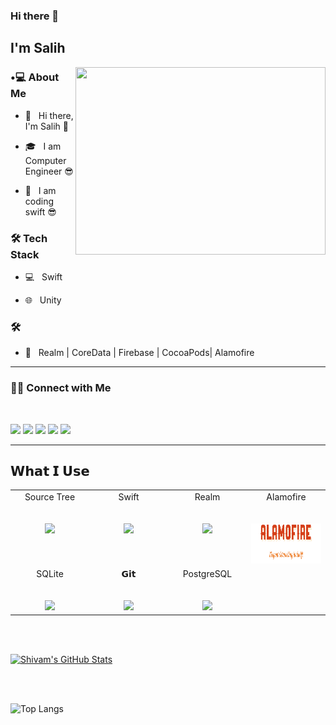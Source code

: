 ### Hi there 👋<h2> I'm Salih</h2>

<img align='right' src="https://media.giphy.com/media/8abAbOrQ9rvLG/giphy.gif" width="400" height="300">

<h3> •💻 About Me </h3>



- 🤔 &nbsp; Hi there, I'm Salih 🫡

- 🎓 &nbsp; I am Computer Engineer 😎

- 👾 &nbsp; I am coding swift 😎





<h3>🛠 Tech Stack</h3>



- 💻 &nbsp; Swift

- 🌐 &nbsp; Unity




<h3>🛠 </h3>

- 🔧 &nbsp; Realm | CoreData | Firebase | CocoaPods| Alamofire

<hr>





<h3> 🤝🏻 Connect with Me </h3>

<br>

<p align="center">
  
[<img height="64px" src="https://cdn.svgporn.com/logos/linkedin.svg" />][linkedin]
[<img height="64px" src="https://cdn.svgporn.com/logos/twitter.svg" />][twitter]
[<img height="64px" src="https://cdn.svgporn.com/logos/youtube.svg" />][youtube]
[<img height="100px" src="https://cdn.svgporn.com/logos/apple.svg" />][apple]
[<img height="64px" src="https://cdn.svgporn.com/logos/blogger.svg" />][blog]




[blog]:https://salihcakmak.com
[linkedin]:https://www.linkedin.com/in/salihcakmak/
[youtube]:https://www.youtube.com/channel/UC-hFZR424vEoDLoz0zjFt0Q
[twitter]:https://twitter.com/salihcakmak_dev
[apple]:https://apps.apple.com/tr/developer/mehmet-salih-cakmak/id1620610562?l=tr




<hr>

## 𝗪𝗵𝗮𝘁 𝗜 𝗨𝘀𝗲

<table>
  <tbody>
    <tr valign="top">
      <td width="25%" align="center">
        <span>Source Tree</span><br><br><br>
        <img height="64px" src="https://cdn.svgporn.com/logos/sourcetree.svg">
      </td>
      <td width="25%" align="center">
        <span>Swift</span><br><br><br>
        <img height="64px" src="https://cdn.svgporn.com/logos/swift.svg">
      </td>
      <td width="25%" align="center">
        <span>Realm</span><br><br><br>
        <img height="64px" src="https://webimages.mongodb.com/_com_assets/cms/l0wqwqfmlb2sjq0c4-realm_logo.svg?auto=format%252Ccompress&w=256&quality=75">
      </td>
      <td width="25%" align="center">
        <span>Alamofire</span><br><br><br>
        <img height="64px" src="https://raw.githubusercontent.com/Alamofire/Alamofire/master/Resources/AlamofireLogo.png">
      </td>
    </tr>
    <tr valign="top">
      <td width="25%" align="center">
        <span>SQLite</span><br><br><br>
        <img height="64px" src="https://cdn.worldvectorlogo.com/logos/sqlite.svg">
      </td>
      <td width="25%" align="center">
        <span>𝗚𝗶𝘁</span><br><br><br>
        <img height="64px" src="https://cdn.svgporn.com/logos/git-icon.svg">
      </td>
      <td width="25%" align="center">
        <span>PostgreSQL</span><br><br><br>
        <img height="64px" src="https://cdn.svgporn.com/logos/postgresql.svg">
      </td>
    </tr>
  </tbody>
</table>


<br/><br/>

[![Shivam's GitHub Stats](https://github-readme-stats.vercel.app/api?username=salih01&show_icons=true)](https://github.com/salih01)

<br/>

<br/>


![Top Langs](https://github-readme-stats.vercel.app/api/top-langs/?username=salih01&show_icons=true)

<br><br>



